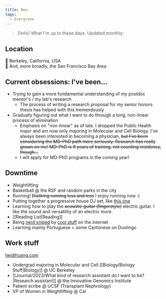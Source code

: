 ```yaml
---
title: Now
tags:
  - Evergreen
---
```

>[!info] What I'm up to these days. Updated monthly.
## Location
📍 Berkeley, California, USA <br> 
🌉 And, more broadly, the San Francisco Bay Area 
## Current obsessions: I've been...
- Trying to gain a more fundamental understanding of my postdoc mentor's / my lab's research
	- The process of writing a research proposal for my senior honors thesis has helped with this tremendously
- Gradually figuring out what I want to do through a long, non-linear process of elimination
	- Emphasis on "non-linear" as of late. I dropped the Public Health major and am now only majoring in Molecular and Cell Biology. I've always been interested in becoming a physician, ~~but I've been considering the MD-PhD path more seriously. Research has really grown on me! MD-PhD is 8 years of training, not counting residency, though...~~
	- I will apply for MD-PhD programs in the coming year!
## Downtime
- Weightlifting
- Basketball @ the RSF and random parks in the city
- Running! ~~Disliking running less and less~~ I enjoy running now :) 
- Putting together a progressive house DJ set, like [this one](https://www.youtube.com/watch?v=VhPa0XYA5DA&t=1888s)
- Learning how to play the ~~acoustic guitar (fingerstyle)~~ electric guitar. I like the sound and versatility of an electric more. 
- [[Reading List|Reading]]
- Being [nerd sniped](https://xkcd.com/356/) by [cool stuff](https://curius.app/heidi-huang) on the internet
- Learning mainly Portuguese + some Cantonese on Duolingo 
## Work stuff
[heidihuang.com](https://heidihuang.com/)
- Undergrad majoring in Molecular and Cell [[Biology/Biology Stuff|Biology]] @ UC Berkeley
- [[Journal/2023/What kind of research assistant do I want to be?|Research assistant]] @ the Innovative Genomics Institute
- Patient scribe @ UCSF (Transplant Nephrology)
- VP of Women in Weightlifting @ Cal